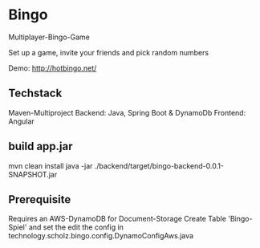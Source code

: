 # Bingo

Multiplayer-Bingo-Game

Set up a game, invite your friends and pick random numbers

Demo: http://hotbingo.net/

## Techstack 

Maven-Multiproject
Backend: Java, Spring Boot & DynamoDb
Frontend: Angular


## build app.jar
mvn clean install
java -jar ./backend/target/bingo-backend-0.0.1-SNAPSHOT.jar

## Prerequisite
Requires an AWS-DynamoDB for Document-Storage
Create Table 'Bingo-Spiel' and set the edit the config in technology.scholz.bingo.config.DynamoConfigAws.java
